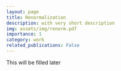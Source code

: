 ```yaml
---
layout: page
title: Renormalization
description: with very short description
img: assets/img/renorm.pdf
importance: 1
category: work
related_publications: False
---
```


This will be filled later

